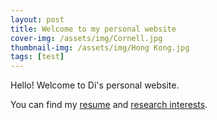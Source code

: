 ```yaml
---
layout: post
title: Welcome to my personal website
cover-img: /assets/img/Cornell.jpg
thumbnail-img: /assets/img/Hong Kong.jpg
tags: [test]
---
```


Hello! Welcome to Di's personal website.

You can find my [resume](https://diwu2357.github.io/aboutme/) and [research interests](https://diwu2357.github.io/researchinterests/).
